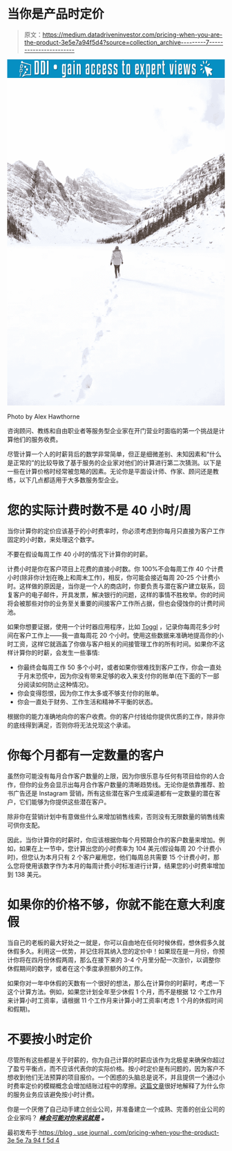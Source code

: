 # 当你是产品时定价

> 原文：<https://medium.datadriveninvestor.com/pricing-when-you-are-the-product-3e5e7a94f5d4?source=collection_archive---------7----------------------->

[![](img/2b1ec073fb56e736da5ffa56a39ac25e.png)](http://www.track.datadriveninvestor.com/1B9E)![](img/e4680951c01b54add7538cb3ead9ce8b.png)

Photo by Alex Hawthorne

咨询顾问、教练和自由职业者等服务型企业家在开门营业时面临的第一个挑战是计算他们的服务收费。

尽管计算一个人的时薪背后的数学非常简单，但正是细微差别、未知因素和“什么是正常的”的比较导致了基于服务的企业家对他们的计算进行第二次猜测。以下是一些在计算价格时经常被忽略的因素。无论你是平面设计师、作家、顾问还是教练，以下几点都适用于大多数服务型企业。

# 您的实际计费时数不是 40 小时/周

当你计算你的定价应该基于的小时费率时，你必须考虑到你每月只直接为客户工作固定的小时数，来处理这个数字。

不要在假设每周工作 40 小时的情况下计算你的时薪。

计费小时是你在客户项目上花费的直接小时数。你 100%不会每周工作 40 个计费小时(除非你计划在晚上和周末工作)，相反，你可能会接近每周 20-25 个计费小时。这样做的原因是，当你是一个人的商店时，你要负责与潜在客户建立联系，回复客户的电子邮件，开具发票，解决银行的问题，这样的事情不胜枚举。你的时间将会被那些对你的业务至关重要的间接客户工作所占据，但也会侵蚀你的计费时间池。

如果你想要证据，使用一个计时器应用程序，比如 [Toggl](https://toggl.com/) ，记录你每周花多少时间在客户工作上——我一直每周花 20 个小时。使用这些数据来准确地提高你的小时工资，这样它就涵盖了你做与客户相关的间接管理工作的所有时间。如果你不这样计算你的时薪，会发生一些事情:

*   你最终会每周工作 50 多个小时，或者如果你很难找到客户工作，你会一直处于月末恐慌中，因为你没有带来足够的收入来支付你的账单(在下面的下一部分阅读如何防止这种情况)。
*   你会变得怨恨，因为你工作太多或不够支付你的账单。
*   你会一直处于财务、工作生活和精神不平衡的状态。

根据你的能力准确地向你的客户收费。你的客户付钱给你提供优质的工作，除非你的底线得到满足，否则你将无法兑现这个承诺。

# 你每个月都有一定数量的客户

虽然你可能没有每月合作客户数量的上限，因为你很乐意与任何有项目给你的人合作，但你的业务会显示出每月合作客户数量的清晰趋势线。无论你是依靠推荐、脸书广告还是 Instagram 营销，所有这些潜在客户生成渠道都有一定数量的潜在客户，它们能够为你提供这些潜在客户。

除非你在营销计划中有意做些什么来增加销售线索，否则没有无限数量的销售线索可供你支配。

因此，当你计算你的时薪时，你应该根据你每个月预期合作的客户数量来增加。例如，如果在上一节中，您计算出您的小时费率为 104 美元(假设每周 20 个计费小时)，但您认为本月只有 2 个客户雇用您，他们每周总共需要 15 个计费小时，那么您将使用该数字作为本月的每周计费小时标准进行计算，结果您的小时费率增加到 138 美元。

# 如果你的价格不够，你就不能在意大利度假

当自己的老板的最大好处之一就是，你可以自由地在任何时候休假，想休假多久就休假多久。利用这一优势，并记住将其纳入您的定价中！如果现在是一月份，你预计你将在四月份休假两周，那么在接下来的 3-4 个月里分配一次涨价，以调整你休假期间的数字，或者在这个季度承担额外的工作。

如果你对一年中休假的天数有一个很好的想法，那么在计算你的时薪时，考虑一下这个计算方法。例如，如果您计划全年至少休假 1 个月，而不是根据 12 个工作月来计算小时工资率，请根据 11 个工作月来计算小时工资率(考虑 1 个月的休假时间和假期)。

# 不要按小时定价

尽管所有这些都是关于时薪的，你为自己计算的时薪应该作为北极星来确保你超过了盈亏平衡点，而不应该代表你的实际价格。按小时定价是有问题的，因为客户不想收到他们无法预算的项目报价。一个困惑的头脑总是说不，并且提供一个通过小时费率定价的模糊概念会增加结账过程中的摩擦。[这篇文章](https://medium.com/special-sauce/5-reasons-creative-businesses-should-run-like-hell-from-hourly-billing-e0142839b1ab)很好地解释了为什么你的服务业务应该避免按小时计费。

你是一个厌倦了自己动手建立创业公司，并准备建立一个成熟、完善的创业公司的企业家吗？ [***峰会可能对你来说就是***](https://www.ascent-strategy.com/summit/) ***。***

最初发布于:[https://blog . use journal . com/pricing-when-you-the-product-3e 5e 7a 94 f 5d 4](https://blog.usejournal.com/pricing-when-you-are-the-product-3e5e7a94f5d4)